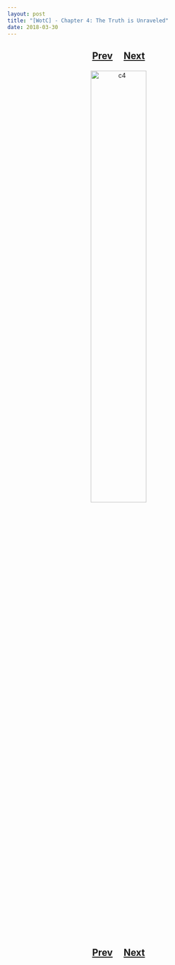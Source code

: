 ```yaml
---
layout: post
title: "[WotC] - Chapter 4: The Truth is Unraveled"
date: 2018-03-30
---
```


<h2>
  <p style="text-align:center;">
    <a href="/wingsofthechorus/archive/2018/03/23/chapter3">Prev</a>
    &nbsp;&nbsp;&nbsp;
    <a href="/wingsofthechorus/archive/2018/04/05/chapter5">Next</a>
  </p>
</h2>

<p style="text-align:center;">
  <img src="/wingsofthechorus/images/comics/c4.png" width="50%" alt="c4"/>
</p>

<h2>
  <p style="text-align:center;">
    <a href="/wingsofthechorus/archive/2018/03/23/chapter3">Prev</a>
    &nbsp;&nbsp;&nbsp;
    <a href="/wingsofthechorus/archive/2018/04/05/chapter5">Next</a>
  </p>
</h2>
